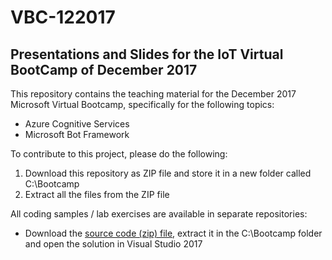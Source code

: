 # VBC-122017
## Presentations and Slides for the IoT Virtual BootCamp of December 2017
This repository contains the teaching material for the December 2017 Microsoft Virtual Bootcamp, specifically for the following topics:
- Azure Cognitive Services
- Microsoft Bot Framework

To contribute to this project, please do the following:
1. Download this repository as ZIP file and store it in a new folder called C:\Bootcamp
1. Extract all the files from the ZIP file

All coding samples / lab exercises are available in separate repositories:
- Download the <a href="https://github.com/Maarten-Work/VBC-ACS-HOL/releases/tag/v1.0-init">source code (zip) file</a>, extract it in the C:\Bootcamp folder and open the solution in Visual Studio 2017

